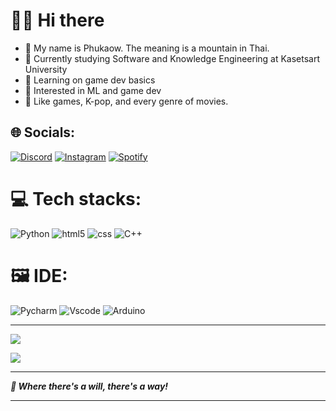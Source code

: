 # 🙋‍♂️ Hi there
- 🌝 My name is Phukaow. The meaning is a mountain in Thai. 
- 🌱 Currently studying Software and Knowledge Engineering at Kasetsart University
- 👾 Learning on game dev basics
- 🤔 Interested in ML and game dev
- 🧍 Like games, K-pop, and every genre of movies.

## 🌐 Socials:
[![Discord](https://img.shields.io/badge/Discord-7289DA?style=for-the-badge&logo=discord&logoColor=white)](https://discord.gg/526616675294904320) [![Instagram](https://img.shields.io/badge/Instagram-E4405F?style=for-the-badge&logo=instagram&logoColor=white)](https://instagram.com/phiranath18) [![Spotify](https://img.shields.io/badge/Spotify-1ED760?&style=for-the-badge&logo=spotify&logoColor=white)](https://discord.gg/526616675294904320)

# 💻 Tech stacks:

![Python](https://img.shields.io/badge/python-3670A0?style=for-the-badge&logo=python&logoColor=ffdd54) ![html5](https://img.shields.io/badge/HTML5-E34F26?style=for-the-badge&logo=html5&logoColor=white) ![css](https://img.shields.io/badge/CSS3-1572B6?style=for-the-badge&logo=css3&logoColor=white) ![C++](https://img.shields.io/badge/C%2B%2B-00599C?style=for-the-badge&logo=c%2B%2B&logoColor=white)

# 🖼️ IDE:

![Pycharm](https://img.shields.io/badge/PyCharm-000000.svg?&style=for-the-badge&logo=PyCharm&logoColor=white) ![Vscode](https://img.shields.io/badge/Visual_Studio_Code-0078D4?style=for-the-badge&logo=visual%20studio%20code&logoColor=white) ![Arduino](https://img.shields.io/badge/-Arduino-00979D?style=for-the-badge&logo=Arduino&logoColor=white)

---
[![](https://visitcount.itsvg.in/api?id=PeanutPK&icon=0&color=0)](https://visitcount.itsvg.in)

![](https://github-readme-stats.vercel.app/api/top-langs/?username=PeanutPK&theme=dark&hide_border=false&include_all_commits=false&count_private=false&layout=compact)

<!-- Proudly created with GPRM ( https://gprm.itsvg.in ) -->

---

***🌠 Where there's a will, there's a way!***

---
